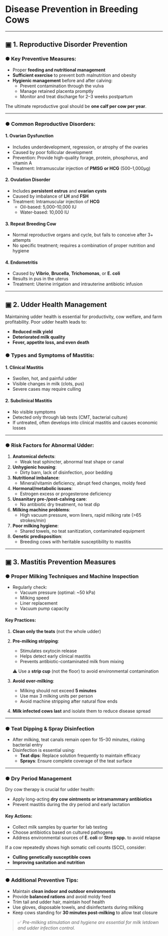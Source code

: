 # Disease Prevention in Breeding Cows

---

## ▣ 1. Reproductive Disorder Prevention

### ● Key Preventive Measures:
- Proper **feeding and nutritional management**
- **Sufficient exercise** to prevent both malnutrition and obesity
- **Hygienic management** before and after calving:
  - Prevent contamination through the vulva
  - Manage retained placenta promptly
  - Monitor and treat discharge for 2–3 weeks postpartum

The ultimate reproductive goal should be **one calf per cow per year**.

---

### ● Common Reproductive Disorders:

#### 1. Ovarian Dysfunction
- Includes underdevelopment, regression, or atrophy of the ovaries
- Caused by poor follicular development
- Prevention: Provide high-quality forage, protein, phosphorus, and vitamin A
- Treatment: Intramuscular injection of **PMSG or HCG** (500–1,000μg)

#### 2. Ovulation Disorder
- Includes **persistent estrus** and **ovarian cysts**
- Caused by imbalance of **LH** and **FSH**
- Treatment: Intramuscular injection of **HCG**
  - Oil-based: 5,000–10,000 IU
  - Water-based: 10,000 IU

#### 3. Repeat Breeding Cow
- Normal reproductive organs and cycle, but fails to conceive after 3+ attempts
- No specific treatment; requires a combination of proper nutrition and hygiene

#### 4. Endometritis
- Caused by **Vibrio**, **Brucella**, **Trichomonas**, or **E. coli**
- Results in pus in the uterus
- Treatment: Uterine irrigation and intrauterine antibiotic infusion

---

## ▣ 2. Udder Health Management

Maintaining udder health is essential for productivity, cow welfare, and farm profitability. Poor udder health leads to:
- **Reduced milk yield**
- **Deteriorated milk quality**
- **Fever, appetite loss, and even death**

### ● Types and Symptoms of Mastitis:

#### 1. Clinical Mastitis
- Swollen, hot, and painful udder
- Visible changes in milk (clots, pus)
- Severe cases may require culling

#### 2. Subclinical Mastitis
- No visible symptoms
- Detected only through lab tests (CMT, bacterial culture)
- If untreated, often develops into clinical mastitis and causes economic losses

---

### ● Risk Factors for Abnormal Udder:

1. **Anatomical defects**:
   - Weak teat sphincter, abnormal teat shape or canal
2. **Unhygienic housing**:
   - Dirty barn, lack of disinfection, poor bedding
3. **Nutritional imbalance**:
   - Mineral/vitamin deficiency, abrupt feed changes, moldy feed
4. **Hormonal/metabolic issues**:
   - Estrogen excess or progesterone deficiency
5. **Unsanitary pre-/post-calving care**:
   - No antibiotic dry treatment, no teat dip
6. **Milking machine problems**:
   - High vacuum pressure, worn liners, rapid milking rate (>65 strokes/min)
7. **Poor milking hygiene**:
   - Shared towels, no teat sanitization, contaminated equipment
8. **Genetic predisposition**:
   - Breeding cows with heritable susceptibility to mastitis

---

## ▣ 3. Mastitis Prevention Measures

### ● Proper Milking Techniques and Machine Inspection

- Regularly check:
  - Vacuum pressure (optimal: ~50 kPa)
  - Milking speed
  - Liner replacement
  - Vacuum pump capacity

#### Key Practices:
1. **Clean only the teats** (not the whole udder)
2. **Pre-milking stripping**:
   - Stimulates oxytocin release
   - Helps detect early clinical mastitis
   - Prevents antibiotic-contaminated milk from mixing

   ⚠️ Use a **strip cup** (not the floor) to avoid environmental contamination

3. **Avoid over-milking**:
   - Milking should not exceed **5 minutes**
   - Use max 3 milking units per person
   - Avoid machine stripping after natural flow ends

4. **Milk infected cows last** and isolate them to reduce disease spread

---

### ● Teat Dipping & Spray Disinfection

- After milking, teat canals remain open for 15–30 minutes, risking bacterial entry
- Disinfection is essential using:
  - **Teat dips**: Replace solution frequently to maintain efficacy
  - **Sprays**: Ensure complete coverage of the teat surface

---

### ● Dry Period Management

Dry cow therapy is crucial for udder health:
- Apply long-acting **dry cow ointments or intramammary antibiotics**
- Prevent mastitis during the dry period and early lactation

#### Key Actions:
- Collect milk samples by quarter for lab testing
- Choose antibiotics based on cultured pathogens
- Address environmental sources of **E. coli** or **Strep spp.** to avoid relapse

If a cow repeatedly shows high somatic cell counts (SCC), consider:
- **Culling genetically susceptible cows**
- **Improving sanitation and nutrition**

---

### ● Additional Preventive Tips:

- Maintain **clean indoor and outdoor environments**
- Provide **balanced rations** and avoid moldy feed
- Trim tail and udder hair, maintain hoof health
- Use gloves, disposable towels, and disinfectants during milking
- Keep cows standing for **30 minutes post-milking** to allow teat closure

> ✅ *Pre-milking stimulation and hygiene are essential for milk letdown and udder infection control.*
